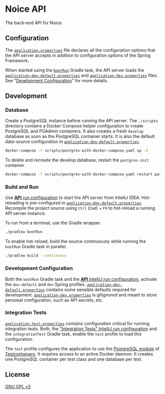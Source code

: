 # Noice API

The back-end API for Noice.

## Configuration

The [`application.properties`][app-props] file declares all the configuration
options that the API server accepts in addition to configuration options of the
Spring Framework.

When started using the [`bootRun`][build.gradle] Gradle task, the API server
loads the [`application-dev-default.properties`][app-dev-default-props] and
[`application-dev.properties`][app-dev-props-stub] files. See "[Development
Configuration](#development-configuration)" for more details.

## Development

### Database

Create a PostgreSQL instance before running the API server. The `./scripts`
directory contains a Docker Compose helper configuration to create PostgreSQL
and PGAdmin containers. It also creates a fresh `develop` database as soon as
the PostgreSQL container starts. It is also the default data-source
configuration in [`application-dev-default.properties`][app-dev-default-props].

```sh
docker-compose -f scripts/postgres-with-docker-compose.yaml up -d
```

To delete and recreate the develop database, restart the `postgres-init`
container.

```sh
docker-compose -f scripts/postgres-with-docker-compose.yaml restart postgres-init
```

### Build and Run

Use [**API** run configuration][idea-run-api] to start the API server from
IntelliJ IDEA. Hot-reloading is pre-configured in
[`application-dev-default.properties`][app-dev-default-props]. Recompile the
project source using `Ctrl` (`Cmd`) + `F9` to hot-reload a running API server
instance.

To run from a terminal, use the Gradle wrapper.

```sh
./gradlew bootRun
```

To enable hot-reload, build the source continuously while running the `bootRun`
Gradle task in parallel.

```sh
./gradlew build --continuous
```

### Development Configuration

Both the `bootRun` Gradle task and the [**API** IntelliJ run
configuration][idea-run-api], activate the `dev-default` and `dev` Spring
profiles. [`application-dev-default.properties`][app-dev-default-props] contains
some sensible defaults required for development.
[`application-dev.properties`][app-dev-props-stub] is gitignored and meant to
store personal configuration, such as API secrets, etc.

### Integration Tests

[`application-test.properties`][app-test-props] contains configuration critical
for running integration tests. Both, the ["Integration Tests" IntelliJ run
configuration][idea-run-itests] and the `integrationTest` Gradle task, enable
the `test` profile to load this configuration.

The `test` profile configures the application to use the [PostgreSQL
module][testcontainers-pg] of [Testcontainers][testcontainers]. It requires
access to an active Docker daemon. It creates one PostgreSQL container per test
class and one database per test.

## License

[GNU GPL v3](LICENSE)

[app-props]: src/main/resources/application.properties
[app-dev-default-props]: src/main/resources/application-dev-default.properties
[app-dev-props-stub]: src/main/resources/application-dev.properties
[app-test-props]: src/integrationTest/resources/application-test.properties
[build.gradle]: build.gradle
[idea-run-api]: .idea/runConfigurations/API.xml
[idea-run-itests]: .idea/runConfigurations/Integration_Tests.xml
[testcontainers]: https://www.testcontainers.org
[testcontainers-pg]: https://www.testcontainers.org/modules/databases/postgres/
